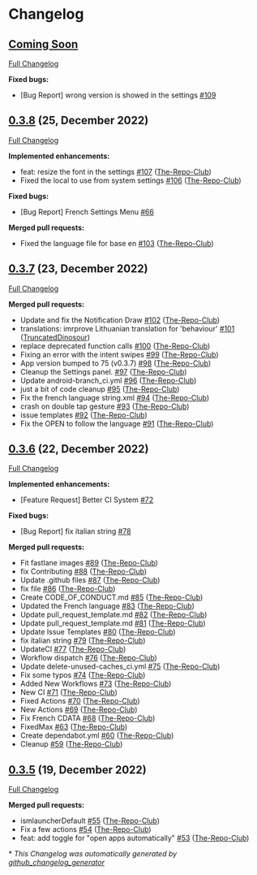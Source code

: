 # Changelog

## [Coming Soon](https://github.com/HeCodes2Much/mLauncher/tree/HEAD)

[Full Changelog](https://github.com/HeCodes2Much/mLauncher/compare/0.3.8...HEAD)

**Fixed bugs:**

- \[Bug Report\] wrong version is showed in the settings [\#109](https://github.com/HeCodes2Much/mLauncher/issues/109)

## [0.3.8](https://github.com/HeCodes2Much/mLauncher/tree/0.3.8) (25, December 2022)

[Full Changelog](https://github.com/HeCodes2Much/mLauncher/compare/0.3.7...0.3.8)

**Implemented enhancements:**

- feat: resize the font in the settings [\#107](https://github.com/HeCodes2Much/mLauncher/pull/107) ([The-Repo-Club](https://github.com/The-Repo-Club))
- Fixed the local to use from system settings [\#106](https://github.com/HeCodes2Much/mLauncher/pull/106) ([The-Repo-Club](https://github.com/The-Repo-Club))

**Fixed bugs:**

- \[Bug Report\] French Settings Menu [\#66](https://github.com/HeCodes2Much/mLauncher/issues/66)

**Merged pull requests:**

- Fixed the language file for base en [\#103](https://github.com/HeCodes2Much/mLauncher/pull/103) ([The-Repo-Club](https://github.com/The-Repo-Club))

## [0.3.7](https://github.com/HeCodes2Much/mLauncher/tree/0.3.7) (23, December 2022)

[Full Changelog](https://github.com/HeCodes2Much/mLauncher/compare/0.3.6...0.3.7)

**Merged pull requests:**

- Update and fix the Notification Draw [\#102](https://github.com/HeCodes2Much/mLauncher/pull/102) ([The-Repo-Club](https://github.com/The-Repo-Club))
- translations: imrprove Lithuanian translation for 'behaviour' [\#101](https://github.com/HeCodes2Much/mLauncher/pull/101) ([TruncatedDinosour](https://github.com/TruncatedDinosour))
- replace deprecated function calls [\#100](https://github.com/HeCodes2Much/mLauncher/pull/100) ([The-Repo-Club](https://github.com/The-Repo-Club))
- Fixing an error with the intent swipes [\#99](https://github.com/HeCodes2Much/mLauncher/pull/99) ([The-Repo-Club](https://github.com/The-Repo-Club))
- App version bumped to 75 \(v0.3.7\) [\#98](https://github.com/HeCodes2Much/mLauncher/pull/98) ([The-Repo-Club](https://github.com/The-Repo-Club))
- Cleanup the Settings panel. [\#97](https://github.com/HeCodes2Much/mLauncher/pull/97) ([The-Repo-Club](https://github.com/The-Repo-Club))
- Update android-branch\_ci.yml [\#96](https://github.com/HeCodes2Much/mLauncher/pull/96) ([The-Repo-Club](https://github.com/The-Repo-Club))
- just a bit of code cleanup [\#95](https://github.com/HeCodes2Much/mLauncher/pull/95) ([The-Repo-Club](https://github.com/The-Repo-Club))
- Fix the french language string.xml [\#94](https://github.com/HeCodes2Much/mLauncher/pull/94) ([The-Repo-Club](https://github.com/The-Repo-Club))
- crash on double tap gesture [\#93](https://github.com/HeCodes2Much/mLauncher/pull/93) ([The-Repo-Club](https://github.com/The-Repo-Club))
- issue templates [\#92](https://github.com/HeCodes2Much/mLauncher/pull/92) ([The-Repo-Club](https://github.com/The-Repo-Club))
- Fix the OPEN to follow the language [\#91](https://github.com/HeCodes2Much/mLauncher/pull/91) ([The-Repo-Club](https://github.com/The-Repo-Club))

## [0.3.6](https://github.com/HeCodes2Much/mLauncher/tree/0.3.6) (22, December 2022)

[Full Changelog](https://github.com/HeCodes2Much/mLauncher/compare/0.3.5...0.3.6)

**Implemented enhancements:**

- \[Feature Request\] Better CI System [\#72](https://github.com/HeCodes2Much/mLauncher/issues/72)

**Fixed bugs:**

- \[Bug Report\] fix italian string [\#78](https://github.com/HeCodes2Much/mLauncher/issues/78)

**Merged pull requests:**

- Fit fastlane images [\#89](https://github.com/HeCodes2Much/mLauncher/pull/89) ([The-Repo-Club](https://github.com/The-Repo-Club))
- fix Contributing [\#88](https://github.com/HeCodes2Much/mLauncher/pull/88) ([The-Repo-Club](https://github.com/The-Repo-Club))
- Update .github files [\#87](https://github.com/HeCodes2Much/mLauncher/pull/87) ([The-Repo-Club](https://github.com/The-Repo-Club))
- fix file [\#86](https://github.com/HeCodes2Much/mLauncher/pull/86) ([The-Repo-Club](https://github.com/The-Repo-Club))
- Create CODE\_OF\_CONDUCT.md [\#85](https://github.com/HeCodes2Much/mLauncher/pull/85) ([The-Repo-Club](https://github.com/The-Repo-Club))
- Updated the French language [\#83](https://github.com/HeCodes2Much/mLauncher/pull/83) ([The-Repo-Club](https://github.com/The-Repo-Club))
- Update pull\_request\_template.md [\#82](https://github.com/HeCodes2Much/mLauncher/pull/82) ([The-Repo-Club](https://github.com/The-Repo-Club))
- Update pull\_request\_template.md [\#81](https://github.com/HeCodes2Much/mLauncher/pull/81) ([The-Repo-Club](https://github.com/The-Repo-Club))
- Update Issue Templates [\#80](https://github.com/HeCodes2Much/mLauncher/pull/80) ([The-Repo-Club](https://github.com/The-Repo-Club))
- fix italian string [\#79](https://github.com/HeCodes2Much/mLauncher/pull/79) ([The-Repo-Club](https://github.com/The-Repo-Club))
- UpdateCI [\#77](https://github.com/HeCodes2Much/mLauncher/pull/77) ([The-Repo-Club](https://github.com/The-Repo-Club))
- Workflow dispatch [\#76](https://github.com/HeCodes2Much/mLauncher/pull/76) ([The-Repo-Club](https://github.com/The-Repo-Club))
- Update delete-unused-caches\_ci.yml [\#75](https://github.com/HeCodes2Much/mLauncher/pull/75) ([The-Repo-Club](https://github.com/The-Repo-Club))
- Fix some typos [\#74](https://github.com/HeCodes2Much/mLauncher/pull/74) ([The-Repo-Club](https://github.com/The-Repo-Club))
- Added New Workflows [\#73](https://github.com/HeCodes2Much/mLauncher/pull/73) ([The-Repo-Club](https://github.com/The-Repo-Club))
- New CI [\#71](https://github.com/HeCodes2Much/mLauncher/pull/71) ([The-Repo-Club](https://github.com/The-Repo-Club))
- Fixed Actions [\#70](https://github.com/HeCodes2Much/mLauncher/pull/70) ([The-Repo-Club](https://github.com/The-Repo-Club))
- New Actions [\#69](https://github.com/HeCodes2Much/mLauncher/pull/69) ([The-Repo-Club](https://github.com/The-Repo-Club))
- Fix French CDATA [\#68](https://github.com/HeCodes2Much/mLauncher/pull/68) ([The-Repo-Club](https://github.com/The-Repo-Club))
- FixedMax [\#63](https://github.com/HeCodes2Much/mLauncher/pull/63) ([The-Repo-Club](https://github.com/The-Repo-Club))
- Create dependabot.yml [\#60](https://github.com/HeCodes2Much/mLauncher/pull/60) ([The-Repo-Club](https://github.com/The-Repo-Club))
- Cleanup [\#59](https://github.com/HeCodes2Much/mLauncher/pull/59) ([The-Repo-Club](https://github.com/The-Repo-Club))

## [0.3.5](https://github.com/HeCodes2Much/mLauncher/tree/0.3.5) (19, December 2022)

[Full Changelog](https://github.com/HeCodes2Much/mLauncher/compare/1.2.0...0.3.5)

**Merged pull requests:**

- ismlauncherDefault [\#55](https://github.com/HeCodes2Much/mLauncher/pull/55) ([The-Repo-Club](https://github.com/The-Repo-Club))
- Fix a few actions [\#54](https://github.com/HeCodes2Much/mLauncher/pull/54) ([The-Repo-Club](https://github.com/The-Repo-Club))
- feat: add toggle for "open apps automatically" [\#53](https://github.com/HeCodes2Much/mLauncher/pull/53) ([The-Repo-Club](https://github.com/The-Repo-Club))



\* *This Changelog was automatically generated by [github_changelog_generator](https://github.com/github-changelog-generator/github-changelog-generator)*
